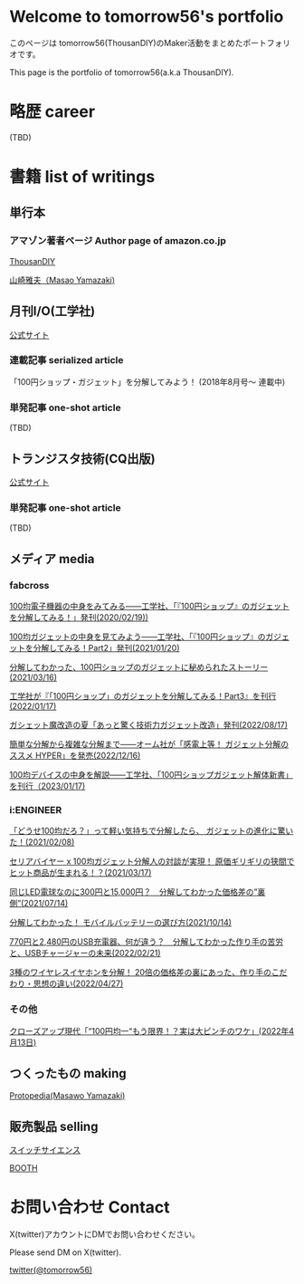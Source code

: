 # Welcome to tomorrow56's portfolio

このページは tomorrow56(ThousanDIY)のMaker活動をまとめたポートフォリオです。

This page is the portfolio of tomorrow56(a.k.a ThousanDIY).

# 略歴 career

(TBD)

# 書籍 list of writings

## 単行本

### アマゾン著者ページ Author page of amazon.co.jp

[ThousanDIY](https://www.amazon.co.jp/ThousanDIY/e/B0BL1D62CG)

[山崎雅夫（Masao Yamazaki)](https://www.amazon.co.jp/%E5%B1%B1%E5%B4%8E-%E9%9B%85%E5%A4%AB/e/B0BTT5DVQH)

## 月刊I/O(工学社)

[公式サイト](https://www.kohgakusha.co.jp/io/)

### 連載記事 serialized article

「100円ショップ・ガジェット」を分解してみよう！ (2018年8月号〜 連載中)

### 単発記事 one-shot article

(TBD)

## トランジスタ技術(CQ出版)

[公式サイト](https://toragi.cqpub.co.jp/)

### 単発記事 one-shot article

(TBD)

## メディア media

### fabcross

[100均電子機器の中身をみてみる——工学社、「『100円ショップ』のガジェットを分解してみる！」発刊(2020/02/19))](https://fabcross.jp/news/2020/20200219_kogakusya_100kinelectricalparts_disassembly.html)

[100均ガジェットの中身を見てみよう——工学社、「『100円ショップ』のガジェットを分解してみる！Part2」発刊(2021/01/20)](https://fabcross.jp/news/2021/20210120_kogakusya_100yenshopgadgetpart2.html)

[分解してわかった、100円ショップのガジェットに秘められたストーリー(2021/03/16)](https://fabcross.jp/interview/20210316_100yenshopgadget.html)

[工学社が『「100円ショップ」のガジェットを分解してみる！Part3』を刊行(2022/01/17)](https://fabcross.jp/news/2022/20220117_100yengadgetpart3.html)

[ガシェット魔改造の夏「あっと驚く技術力ガジェット改造」発刊(2022/08/17)](https://fabcross.jp/news/2022/20220817_book_kaizou.html)

[簡単な分解から複雑な分解まで——オーム社が「感電上等！ ガジェット分解のススメ HYPER」を発売(2022/12/16)](https://fabcross.jp/news/2022/20221216_gadgetdisassembly.html)

[100均デバイスの中身を解説——工学社、「100円ショップガジェット解体新書」を刊行（2023/01/17)](https://fabcross.jp/news/2023/20230117_kogakusya_100kindevicekaitaishinsho.html)

### i:ENGINEER

[「どうせ100均だろ？」って軽い気持ちで分解したら、 ガジェットの進化に驚いた！(2021/02/08)](https://staff.persol-xtech.co.jp/i-engineer/technology/gadgetdisassembly)

[セリアバイヤー x 100均ガジェット分解人の対談が実現！ 原価ギリギリの狭間でヒット商品が生まれる！？(2021/03/17)](https://staff.persol-xtech.co.jp/i-engineer/product/seriaxyamazaki)

[同じLED電球なのに300円と15,000円？　分解してわかった価格差の”裏側”(2021/07/14)](https://staff.persol-xtech.co.jp/i-engineer/product/leddisassembly)

[分解してわかった！ モバイルバッテリーの選び方(2021/10/14)](https://staff.persol-xtech.co.jp/i-engineer/product/batterydisassembly)

[770円と2,480円のUSB充電器、何が違う？　分解してわかった作り手の苦労と、USBチャージャーの未来(2022/02/21)](https://staff.persol-xtech.co.jp/i-engineer/product/usbdisassembly)

[3種のワイヤレスイヤホンを分解！ 20倍の価格差の裏にあった、作り手のこだわり・思想の違い(2022/04/27)](https://staff.persol-xtech.co.jp/i-engineer/product/earphonedisassembly)

### その他

[クローズアップ現代「“100円均一“もう限界！？実は大ピンチのワケ」(2022年4月13日)](https://www.nhk.jp/p/gendai/ts/R7Y6NGLJ6G/episode/te/G7N7K65Q22/)

## つくったもの making

[Protopedia(Masawo Yamazaki)](https://protopedia.net/prototyper/masawoyamazaki)

## 販売製品 selling

[スイッチサイエンス](https://www.switch-science.com/collections/all/cat:%E3%82%B9%E3%82%A4%E3%83%83%E3%83%81%E3%82%B5%E3%82%A4%E3%82%A8%E3%83%B3%E3%82%B9%E3%83%9E%E3%83%BC%E3%82%B1%E3%83%83%E3%83%88%E3%83%97%E3%83%AC%E3%82%A4%E3%82%B9%EF%BC%88%E5%A7%94%E8%A8%97%E5%95%86%E5%93%81%EF%BC%89_ThousanDIY)

[BOOTH](https://thousandiy.booth.pm/)

# お問い合わせ Contact

X(twitter)アカウントにDMでお問い合わせください。

Please send DM on X(twitter).

[twitter(@tomorrow56)](https://twitter.com/tomorrow56)
